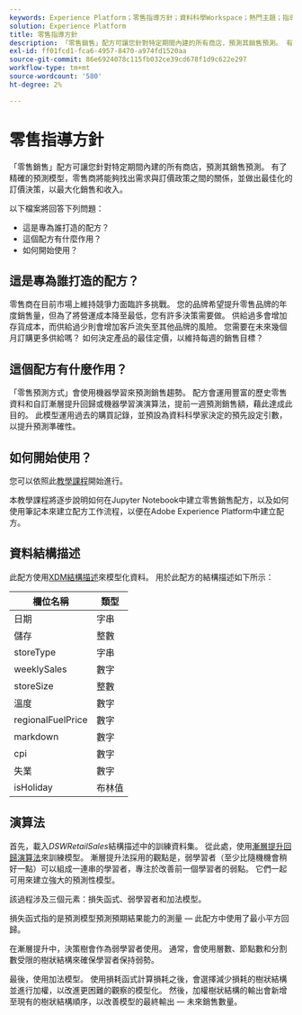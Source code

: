 ```yaml
---
keywords: Experience Platform；零售指導方針；資料科學Workspace；熱門主題；指導方針；預先建立指導方針
solution: Experience Platform
title: 零售指導方針
description: 「零售銷售」配方可讓您針對特定期間內建的所有商店，預測其銷售預測。 有了精確的預測模型，零售商將能夠找出需求與訂價政策之間的關係，並做出最佳化的訂價決策，以最大化銷售和收入。
exl-id: ff01fcd1-fca6-4957-8470-a974fd1520aa
source-git-commit: 86e6924078c115fb032ce39cd678f1d9c622e297
workflow-type: tm+mt
source-wordcount: '580'
ht-degree: 2%

---
```


# 零售指導方針

「零售銷售」配方可讓您針對特定期間內建的所有商店，預測其銷售預測。 有了精確的預測模型，零售商將能夠找出需求與訂價政策之間的關係，並做出最佳化的訂價決策，以最大化銷售和收入。

以下檔案將回答下列問題：
* 這是專為誰打造的配方？
* 這個配方有什麼作用？
* 如何開始使用？

## 這是專為誰打造的配方？

零售商在目前市場上維持競爭力面臨許多挑戰。 您的品牌希望提升零售品牌的年度銷售量，但為了將營運成本降至最低，您有許多決策需要做。 供給過多會增加存貨成本，而供給過少則會增加客戶流失至其他品牌的風險。 您需要在未來幾個月訂購更多供給嗎？ 如何決定產品的最佳定價，以維持每週的銷售目標？

## 這個配方有什麼作用？

「零售預測方式」會使用機器學習來預測銷售趨勢。 配方會運用豐富的歷史零售資料和自訂漸層提升回歸或機器學習演演算法，提前一週預測銷售額，藉此達成此目的。 此模型運用過去的購買記錄，並預設為資料科學家決定的預先設定引數，以提升預測準確性。

## 如何開始使用？

您可以依照此[教學課程](../jupyterlab/create-a-model.md)開始進行。

本教學課程將逐步說明如何在Jupyter Notebook中建立零售銷售配方，以及如何使用筆記本來建立配方工作流程，以便在Adobe Experience Platform中建立配方。

## 資料結構描述

此配方使用[XDM結構描述](../../xdm/schema/field-dictionary.md)來模型化資料。 用於此配方的結構描述如下所示：

| 欄位名稱 | 類型 |
| --- | --- |
| 日期 | 字串 |
| 儲存 | 整數 |
| storeType | 字串 |
| weeklySales | 數字 |
| storeSize | 整數 |
| 溫度 | 數字 |
| regionalFuelPrice | 數字 |
| markdown | 數字 |
| cpi | 數字 |
| 失業 | 數字 |
| isHoliday | 布林值 |


## 演算法

首先，載入&#x200B;*DSWRetailSales*&#x200B;結構描述中的訓練資料集。 從此處，使用[漸層提升回歸演算法](https://scikit-learn.org/stable/modules/generated/sklearn.ensemble.GradientBoostingRegressor.html)來訓練模型。 漸層提升法採用的觀點是，弱學習者（至少比隨機機會稍好一點）可以組成一連串的學習者，專注於改善前一個學習者的弱點。 它們一起可用來建立強大的預測性模型。

該過程涉及三個元素：損失函式、弱學習者和加法模型。

損失函式指的是預測模型預測預期結果能力的測量 — 此配方中使用了最小平方回歸。

在漸層提升中，決策樹會作為弱學習者使用。 通常，會使用層數、節點數和分割數受限的樹狀結構來確保學習者保持弱勢。

最後，使用加法模型。 使用損耗函式計算損耗之後，會選擇減少損耗的樹狀結構並進行加權，以改進更困難的觀察的模型化。 然後，加權樹狀結構的輸出會新增至現有的樹狀結構順序，以改善模型的最終輸出 — 未來銷售數量。
